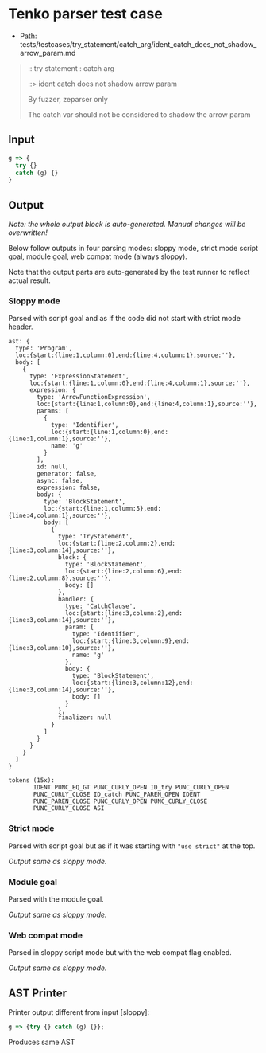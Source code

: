 # Tenko parser test case

- Path: tests/testcases/try_statement/catch_arg/ident_catch_does_not_shadow_arrow_param.md

> :: try statement : catch arg
>
> ::> ident catch does not shadow arrow param
>
> By fuzzer, zeparser only
>
> The catch var should not be considered to shadow the arrow param

## Input

`````js
g => {
  try {} 
  catch (g) {} 
}
`````

## Output

_Note: the whole output block is auto-generated. Manual changes will be overwritten!_

Below follow outputs in four parsing modes: sloppy mode, strict mode script goal, module goal, web compat mode (always sloppy).

Note that the output parts are auto-generated by the test runner to reflect actual result.

### Sloppy mode

Parsed with script goal and as if the code did not start with strict mode header.

`````
ast: {
  type: 'Program',
  loc:{start:{line:1,column:0},end:{line:4,column:1},source:''},
  body: [
    {
      type: 'ExpressionStatement',
      loc:{start:{line:1,column:0},end:{line:4,column:1},source:''},
      expression: {
        type: 'ArrowFunctionExpression',
        loc:{start:{line:1,column:0},end:{line:4,column:1},source:''},
        params: [
          {
            type: 'Identifier',
            loc:{start:{line:1,column:0},end:{line:1,column:1},source:''},
            name: 'g'
          }
        ],
        id: null,
        generator: false,
        async: false,
        expression: false,
        body: {
          type: 'BlockStatement',
          loc:{start:{line:1,column:5},end:{line:4,column:1},source:''},
          body: [
            {
              type: 'TryStatement',
              loc:{start:{line:2,column:2},end:{line:3,column:14},source:''},
              block: {
                type: 'BlockStatement',
                loc:{start:{line:2,column:6},end:{line:2,column:8},source:''},
                body: []
              },
              handler: {
                type: 'CatchClause',
                loc:{start:{line:3,column:2},end:{line:3,column:14},source:''},
                param: {
                  type: 'Identifier',
                  loc:{start:{line:3,column:9},end:{line:3,column:10},source:''},
                  name: 'g'
                },
                body: {
                  type: 'BlockStatement',
                  loc:{start:{line:3,column:12},end:{line:3,column:14},source:''},
                  body: []
                }
              },
              finalizer: null
            }
          ]
        }
      }
    }
  ]
}

tokens (15x):
       IDENT PUNC_EQ_GT PUNC_CURLY_OPEN ID_try PUNC_CURLY_OPEN
       PUNC_CURLY_CLOSE ID_catch PUNC_PAREN_OPEN IDENT
       PUNC_PAREN_CLOSE PUNC_CURLY_OPEN PUNC_CURLY_CLOSE
       PUNC_CURLY_CLOSE ASI
`````

### Strict mode

Parsed with script goal but as if it was starting with `"use strict"` at the top.

_Output same as sloppy mode._

### Module goal

Parsed with the module goal.

_Output same as sloppy mode._

### Web compat mode

Parsed in sloppy script mode but with the web compat flag enabled.

_Output same as sloppy mode._

## AST Printer

Printer output different from input [sloppy]:

````js
g => {try {} catch (g) {}};
````

Produces same AST
